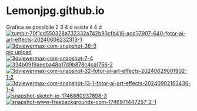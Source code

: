 # Lemonjpg.github.io
Grafica se possibile 2 3 4 d
esiste il 4 d
<a href='https://postimages.org/' target='_blank'><img src='https://i.postimg.cc/rpjyCnXY/tumblr-70f1cd550328a732332a742b93cfb416-acd37907-640-fotor-ai-art-effects-20240606232313-1.jpg' border='0' alt='tumblr-70f1cd550328a732332a742b93cfb416-acd37907-640-fotor-ai-art-effects-20240606232313-1'/></a>
<a href='https://postimages.org/' target='_blank'><img src='https://i.postimg.cc/W3D3NGCW/3dviewermax-com-snapshot-36-3.png' border='0' alt='3dviewermax-com-snapshot-36-3'/></a><br /><a href='https://postimages.org/it/'>pic upload</a><br />
<a href='https://postimg.cc/BP28VVV9' target='_blank'><img src='https://i.postimg.cc/kGpxBrN4/3dviewermax-com-snapshot-7-4.jpg' border='0' alt='3dviewermax-com-snapshot-7-4'/></a>
<a href='https://postimages.org/' target='_blank'><img src='https://i.postimg.cc/N0ZLn18K/334b0919aedba48a17d9b878c4ca1756-2.jpg' border='0' alt='334b0919aedba48a17d9b878c4ca1756-2'/></a>
<a href='https://postimages.org/' target='_blank'><img src='https://i.postimg.cc/9Qnf4GnL/3dviewermax-com-snapshot-32-fotor-ai-art-effects-20240629001902-1-2.jpg' border='0' alt='3dviewermax-com-snapshot-32-fotor-ai-art-effects-20240629001902-1-2'/></a>
<a href='https://postimages.org/' target='_blank'><img src='https://i.postimg.cc/sxkcDQRx/3dviewermax-com-snapshot-13-1-fotor-ai-art-effects-20240902163436-1-4.png' border='0' alt='3dviewermax-com-snapshot-13-1-fotor-ai-art-effects-20240902163436-1-4'/></a>
<a href='https://postimg.cc/D4cj1nK8' target='_blank'><img src='https://i.postimg.cc/XqRRSYHc/snapshot-sketch-io-1746880937898-3.jpg' border='0' alt='snapshot-sketch-io-1746880937898-3'/></a>
<a href='https://postimg.cc/SJW5hRd4' target='_blank'><img src='https://i.postimg.cc/dtXKGTTh/snapshot-www-freebackgrounds-com-1746971447257-2-1.jpg' border='0' alt='snapshot-www-freebackgrounds-com-1746971447257-2-1'/></a>
